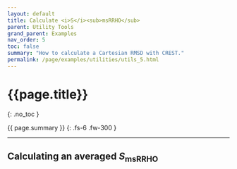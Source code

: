 ```yaml
---
layout: default
title: Calculate <i>S</i><sub>msRRHO</sub>
parent: Utility Tools
grand_parent: Examples
nav_order: 5
toc: false
summary: "How to calculate a Cartesian RMSD with CREST."
permalink: /page/examples/utilities/utils_5.html
---
```


# {{page.title}}
{: .no_toc }

{{ page.summary }}
{: .fs-6 .fw-300 }

---

## Calculating an averaged <i>S</i><sub>msRRHO</sub>

